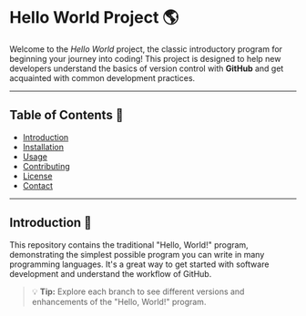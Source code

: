 # Hello World Project :earth_americas:

Welcome to the *Hello World* project, the classic introductory program for beginning your journey into coding! This project is designed to help new developers understand the basics of version control with **GitHub** and get acquainted with common development practices.

---

## Table of Contents :book:

- [Introduction](#introduction)
- [Installation](#installation)
- [Usage](#usage)
- [Contributing](#contributing)
- [License](#license)
- [Contact](#contact)

---

## Introduction :speech_balloon:

This repository contains the traditional "Hello, World!" program, demonstrating the simplest possible program you can write in many programming languages. It's a great way to get started with software development and understand the workflow of GitHub.

> :bulb: **Tip:** Explore each branch to see different versions and enhancements of the "Hello, World!" program.

